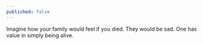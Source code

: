 ```yaml
---
published: false
---
```


Imagine how your family would feel if you died. They would be sad. One has value in simply being alive. 